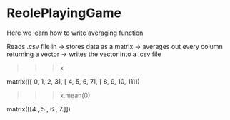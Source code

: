 # ReolePlayingGame
Here we learn how to write averaging function

Reads .csv file in -> stores data as a matrix -> averages out every column returning a vector -> writes the vector into a .csv file

>>> x

matrix([[ 0,  1,  2,  3],
        [ 4,  5,  6,  7],
        [ 8,  9, 10, 11]])
        
        


>>> x.mean(0)


matrix([[4., 5., 6., 7.]])
